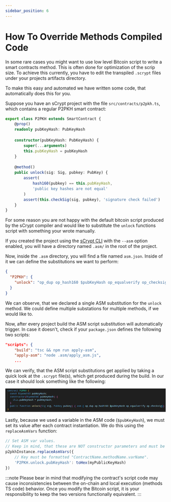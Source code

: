 ```yaml
---
sidebar_position: 6
---
```


# How To Override Methods Compiled Code

In some rare cases you might want to use low level Bitcoin script to write a smart contracts method. This is often done for optimization of the scrip size.
To achieve this currently, you have to edit the transpiled `.scrypt` files under your projects artifacts directory.

To make this easy and automated we have written some code, that automatically does this for you. 

Suppose you have an sCrypt project with the file `src/contracts/p2pkh.ts`, which contains a regular P2PKH smart contract:

```ts
export class P2PKH extends SmartContract {
    @prop()
    readonly pubKeyHash: PubKeyHash

    constructor(pubKeyHash: PubKeyHash) {
        super(...arguments)
        this.pubKeyHash = pubKeyHash
    }

    @method()
    public unlock(sig: Sig, pubkey: PubKey) {
        assert(
            hash160(pubkey) == this.pubKeyHash,
            'public key hashes are not equal'
        )
        assert(this.checkSig(sig, pubkey), 'signature check failed')
    }
}
```

For some reason you are not happy with the default bitcoin script produced by the sCrypt compiler and would like to substitute the `unlock` functions script with something your wrote manually.

If you created the project using the [sCrypt CLI](https://www.npmjs.com/package/scrypt-cli) with the `--asm` option enabled, you will have a directory named `.asm/` in the root of the project.

Now, inside the `.asm` directory, you will find a file named `asm.json`. Inside of it we can define the substitutions we want to perform:

```json
{
  "P2PKH": {
    "unlock": "op_dup op_hash160 $pubKeyHash op_equalverify op_checksig"
  }
}
```

We can observe, that we declared a single ASM substitution for the `unlock` method. We could define multiple substations for multiple methods, if we would like to.

Now, after every project build the ASM script substitution will automatically trigger. In case it doesn't, check if your `package.json` defines the following two scripts:

```json
"scripts": {
    "build": "tsc && npm run apply-asm",
    "apply-asm": "node .asm/apply_asm.js",
    ...
```

We can verify, that the ASM script substitutions get applied by taking a quick look at the `.scrypt` file(s), which get produced during the build. In our case it should look something like the following: 

![](../../static/img/asm.png)


Lastly, because we used a variable in the ASM code (`$pubKeyHash`), we must set its value after each contract instantiation. We do this using the `replaceAsmVars` function:

```ts
// Set ASM var values.
// Keep in mind, that these are NOT constructor parameters and must be set separately.
p2pkhInstance.replaceAsmVars({
    // Key must be formatted "ContractName.methodName.varName".
    'P2PKH.unlock.pubKeyHash': toHex(myPublicKeyHash)
})
```

:::note
Please bear in mind that modifying the contract's script code may cause inconsistencies between the on-chain and local execution (methods TS code) behavior. Once you modify the Bitcoin script, it is your responsibility to keep the two versions functionally equivalent.
:::